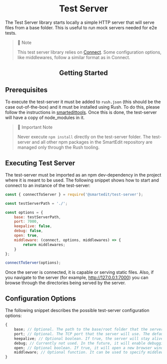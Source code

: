 <h1 align="center">Test Server</h1>
The Test Server library starts locally a simple HTTP server that will serve files from a base folder. This is useful to run mock servers needed for e2e tests.

> 📘 Note
>
> This test server library relies on [Connect](https://github.com/senchalabs/connect). Some configuration options, like middlewares, follow a similar format as in Connect.

<h2 align="center">Getting Started</h1>

## Prerequisites

To execute the test-server it must be added to `rush.json` (this should be the case out-of-the-box) and it must be installed using Rush. To do this, please follow the instructions in [smartedittools](../../#commands). Once this is done, the test-server will have a copy of node_modules in it.

> 🚧 Important Note
>
> Never execute `npm install` directly on the test-server folder. The test-server and all other npm packages in the SmartEdit repository are managed only through the Rush tooling.

## Executing Test Server

The test-server must be imported as an npm dev-dependency in the project where it is meant to be used. The following snippet shows how to start and connect to an instance of the test-server:

```js
const { connectToServer } = require('@smartedit/test-server');

const testServerPath = './';

const options = {
    base: testServerPath,
    port: 7000,
    keepalive: false,
    debug: false,
    open: true,
    middleware: (connect, options, middlewares) => {
        return middlewares;
    }
};

connectToServer(options);
```

Once the server is connected, it is capable or serving static files. Also, if you navigate to the server (for example, http://127.0.0.1:7000) you can browse through the directories being served by the server.

## Configuration Options

The following snippet describes the possible test-server configuration options:

```js
{
    base; // Optional. The path to the base/root folder that the server will serve. ./ will be used as default.
    port; // Optional. The TCP port that the server will use. The default port is 9000.
    keepalive; // Optional boolean. If true, the server will stay alive in the background.
    debug; // Currently not used. In the future, it will enable debugging information.
    open; // Optional boolean. If true, it will open a new browser window and navigate to the root server folder.
    middleware; // Optional function. It can be used to specify middlewares that extend the server functionality. Please check Connect's middleware documentation (https://github.com/senchalabs/connect#use-middleware).
}
```

